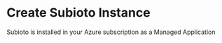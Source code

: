 # Create Subioto Instance

Subioto is installed in your Azure subscription as a Managed Application

